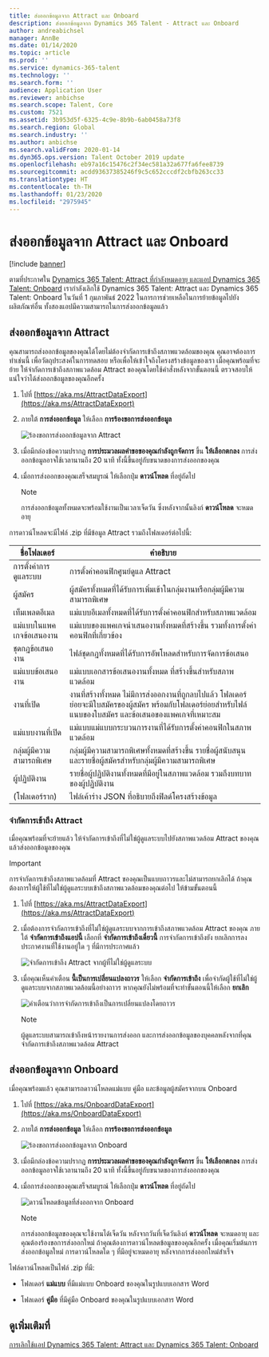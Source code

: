 ```yaml
---
title: ส่งออกข้อมูลจาก Attract และ Onboard
description: ส่งออกข้อมูลจาก Dynamics 365 Talent - Attract และ Onboard
author: andreabichsel
manager: AnnBe
ms.date: 01/14/2020
ms.topic: article
ms.prod: ''
ms.service: dynamics-365-talent
ms.technology: ''
ms.search.form: ''
audience: Application User
ms.reviewer: anbichse
ms.search.scope: Talent, Core
ms.custom: 7521
ms.assetid: 3b953d5f-6325-4c9e-8b9b-6ab0458a73f8
ms.search.region: Global
ms.search.industry: ''
ms.author: anbichse
ms.search.validFrom: 2020-01-14
ms.dyn365.ops.version: Talent October 2019 update
ms.openlocfilehash: eb97a16c15476c2f34ec581a32a677fa6fee8739
ms.sourcegitcommit: acdd93637385246f9c5c652cccdf2cbfb263cc33
ms.translationtype: HT
ms.contentlocale: th-TH
ms.lasthandoff: 01/23/2020
ms.locfileid: "2975945"
---
```

# <a name="export-data-from-attract-and-onboard"></a>ส่งออกข้อมูลจาก Attract และ Onboard

[!include [banner](includes/banner.md)]

ตามที่ประกาศใน [Dynamics 365 Talent: Attract ที่กำลังหมดอายุ และแอป Dynamics 365 Talent: Onboard](https://community.dynamics.com/365/talent/b/dynamics365fortalent/posts/retiring-dynamics-365-talent-attract-and-onboard-apps) เรากำลังเลิกใช้ Dynamics 365 Talent: Attract และ Dynamics 365 Talent: Onboard ในวันที่ 1 กุมภาพันธ์ 2022 ในการการช่วยเหลือในการย้ายข้อมูลไปยังผลิตภัณฑ์อื่น ทั้งสองแอปมีความสามารถในการส่งออกข้อมูลแล้ว

## <a name="export-data-from-attract"></a>ส่งออกข้อมูลจาก Attract

คุณสามารถส่งออกข้อมูลของคุณได้โดยไม่ต้องจำกัดการเข้าถึงสภาพแวดล้อมของคุณ คุณอาจต้องการทำเช่นนี้ เพื่อวัตถุประสงค์ในการทดสอบ หรือเพื่อให้เข้าใจถึงโครงสร้างข้อมูลของเรา เมื่อคุณพร้อมที่จะย้าย ให้จำกัดการเข้าถึงสภาพแวดล้อม Attract ของคุณโดยใช้คำสั่งหลังจากขั้นตอนนี้ ตรวจสอบให้แน่ใจว่าได้ส่งออกข้อมูลของคุณอีกครั้ง 

1. ไปที่ [https://aka.ms/AttractDataExport](https://aka.ms/AttractDataExport)

2. ภายใต้ **การส่งออกข้อมูล** ให้เลือก **การร้องขอการส่งออกข้อมูล**

   ![[ร้องขอการส่งออกข้อมูลจาก Attract](./media/attract-onboard-export-data-attract-request.png)](./media/attract-onboard-export-data-attract-request.png)

3. เมื่อมีกล่องข้อความปรากฏ **การประมวลผลคำขอของคุณกำลังถูกจัดการ** ขึ้น **ให้เลือกตกลง** การส่งออกข้อมูลอาจใช้เวลานานถึง 20 นาที ทั้งนี้ขึ้นอยู่กับขนาดของการส่งออกของคุณ

4. เมื่อการส่งออกของคุณเสร็จสมบูรณ์ ให้เลือกปุ่ม **ดาวน์โหลด** ที่อยู่ถัดไป 

   >[!NOTE]
   >การส่งออกข้อมูลทั้งหมดจะพร้อมใช้งานเป็นเวลาเจ็ดวัน ซึ่งหลังจากนั้นลิงก์ **ดาวน์โหลด** จะหมดอายุ</br>
   
การดาวน์โหลดจะมีไฟล์ .zip ที่มีข้อมูล Attract รวมถึงโฟลเดอร์ต่อไปนี้:

| ชื่อโฟลเดอร์ | คำอธิบาย |
| --- | --- |
| การตั้งค่าการดูแลระบบ | การตั้งค่าคอนฟิกศูนย์ดูแล Attract |
| ผู้สมัคร | ผู้สมัครทั้งหมดที่ได้รับการเพิ่มเข้าในกลุ่มงานหรือกลุ่มผู้มีความสามารถพิเศษ |
| เท็มเพลตอีเมล | แม่แบบอีเมลทั้งหมดที่ได้รับการตั้งค่าคอนฟิกสำหรับสภาพแวดล้อม |
| แม่แบบในแพคเกจข้อเสนองาน | แม่แบบของแพคเกจนำเสนองานทั้งหมดที่สร้างขึ้น รวมทั้งการตั้งค่าคอนฟิกที่เกี่ยวข้อง |
| ชุดกฎข้อเสนองาน |  ไฟล์ชุดกฎทั้งหมดที่ได้รับการอัพโหลดสำหรับการจัดการข้อเสนอ |
| แม่แบบข้อเสนองาน | แม่แบบเอกสารข้อเสนองานทั้งหมด ที่สร้างขึ้นสำหรับสภาพแวดล้อม |
| งานที่เปิด | งานที่สร้างทั้งหมด ไม่มีการส่งออกงานที่ถูกลบไปแล้ว โฟลเดอร์ย่อยจะมีใบสมัครของผู้สมัคร พร้อมกับโฟลเดอร์ย่อยสำหรับไฟล์แนบของใบสมัคร และข้อเสนอของแพคเกจที่เหมาะสม |
| แม่แบบงานที่เปิด | แม่แบบแม่แบบกระบวนการงานที่ได้รับการตั้งค่าคอนฟิกในสภาพแวดล้อม |
| กลุ่มผู้มีความสามารถพิเศษ | กลุ่มผู้มีความสามารถพิเศษทั้งหมดที่สร้างขึ้น รายชื่อผู้สนับสนุน และรายชื่อผู้สมัครสำหรับกลุ่มผู้มีความสามารถพิเศษ |
| ผู้ปฏิบัติงาน | รายชื่อผู้ปฏิบัติงานทั้งหมดที่มีอยู่ในสภาพแวดล้อม รวมถึงบทบาทของผู้ปฏิบัติงาน |
| (โฟลเดอร์ราก) | ไฟล์เค้าร่าง JSON ที่อธิบายถึงฟิลด์โครงสร้างข้อมูล |

### <a name="restrict-access-to-attract"></a>จำกัดการเข้าถึง Attract

เมื่อคุณพร้อมที่จะย้ายแล้ว ให้จำกัดการเข้าถึงที่ไม่ใช่ผู้ดูแลระบบไปยังสภาพแวดล้อม Attract ของคุณ แล้วส่งออกข้อมูลของคุณ

>[!IMPORTANT]
>การจำกัดการเข้าถึงสภาพแวดล้อมที่ Attract ของคุณเป็นแบบถาวรและไม่สามารถยกเลิกได้ ถ้าคุณต้องการให้ผู้ใช้ที่ไม่ใช่ผู้ดูแลระบบเข้าถึงสภาพแวดล้อมของคุณต่อไป ให้ข้ามขั้นตอนนี้

1. ไปที่ [https://aka.ms/AttractDataExport](https://aka.ms/AttractDataExport)

2. เมื่อต้องการจำกัดการเข้าถึงที่ไม่ใช่ผู้ดูแลระบบจากการเข้าถึงสภาพแวดล้อม Attract ของคุณ ภายใต้ **จำกัดการเข้าถึงแอปนี้** เลือกที่ **จำกัดการเข้าถึงเดี๋ยวนี้** การจำกัดการเข้าถึงยัง ยกเลิกการลงประกาศงานที่ใช้งานอยู่ใด ๆ ที่มีการประกาศแล้ว

   ![[จำกัดการเข้าถึง Attract จากผู้ที่ไม่ใช่ผู้ดูแลระบบ](./media/attract-onboard-export-data-attract-restrict-access.png)](./media/attract-onboard-export-data-attract-restrict-access.png)

3. เมื่อคุณเห็นคำเตือน **นี้เป็นการเปลี่ยนแปลงถาวร** ให้เลือก **จำกัดการเข้าถึง** เพื่อจำกัดผู้ใช้ที่ไม่ใช่ผู้ดูแลระบบจากสภาพแวดล้อมนี้อย่างถาวร หากคุณยังไม่พร้อมที่จะทำขั้นตอนนี้ให้เลือก **ยกเลิก**

   ![[คำเตือนว่าการจำกัดการเข้าถึงเป็นการเปลี่ยนแปลงโดยถาวร](./media/attract-onboard-export-data-attract-warning.png)](./media/attract-onboard-export-data-attract-warning.png)

   >[!NOTE]
   >ผู้ดูแลระบบสามารถเข้าถึงหน้ารายงานการส่งออก และการส่งออกข้อมูลของบุคคลหลังจากที่คุณจำกัดการเข้าถึงสภาพแวดล้อม Attract

## <a name="export-data-from-onboard"></a>ส่งออกข้อมูลจาก Onboard

เมื่อคุณพร้อมแล้ว คุณสามารถดาวน์โหลดแม่แบบ คู่มือ และข้อมูลผู้สมัครจากบน Onboard

1. ไปที่ [https://aka.ms/OnboardDataExport](https://aka.ms/OnboardDataExport)

2. ภายใต้ **การส่งออกข้อมูล** ให้เลือก **การร้องขอการส่งออกข้อมูล** 

   ![[ร้องขอการส่งออกข้อมูลจาก Onboard](./media/attract-onboard-export-data-onboard-request.png)](./media/attract-onboard-export-data-onboard-request.png)

3. เมื่อมีกล่องข้อความปรากฏ **การประมวลผลคำขอของคุณกำลังถูกจัดการ** ขึ้น **ให้เลือกตกลง** การส่งออกข้อมูลอาจใช้เวลานานถึง 20 นาที ทั้งนี้ขึ้นอยู่กับขนาดของการส่งออกของคุณ

4. เมื่อการส่งออกของคุณเสร็จสมบูรณ์ ให้เลือกปุ่ม **ดาวน์โหลด** ที่อยู่ถัดไป 

   ![[ดาวน์โหลดข้อมูลที่ส่งออกจาก Onboard](./media/attract-onboard-export-data-onboard-download.png)](./media/attract-onboard-export-data-onboard-download.png)

   >[!NOTE]
   >การส่งออกข้อมูลของคุณจะใช้งานได้เจ็ดวัน หลังจากวันที่เจ็ดวันลิงก์ **ดาวน์โหลด** จะหมดอายุ และคุณต้องร้องขอการส่งออกใหม่ ถ้าคุณต้องการดาวน์โหลดข้อมูลของคุณอีกครั้ง เมื่อคุณเริ่มต้นการส่งออกข้อมูลใหม่ การดาวน์โหลดใด ๆ ที่มีอยู่จะหมดอายุ หลังจากการส่งออกใหม่สำเร็จ

ไฟล์ดาวน์โหลดเป็นไฟล์ .zip ที่มี:

- โฟลเดอร์ **แม่แบบ** ที่มีแม่แบบ Onboard ของคุณในรูปแบบเอกสาร Word

- โฟลเดอร์ **คู่มือ** ที่มีคู่มือ Onboard ของคุณในรูปแบบเอกสาร Word

## <a name="see-also"></a>ดูเพิ่มเติมที่

[การเลิกใช้แอป Dynamics 365 Talent: Attract และ Dynamics 365 Talent: Onboard](https://community.dynamics.com/365/talent/b/dynamics365fortalent/posts/retiring-dynamics-365-talent-attract-and-onboard-apps)